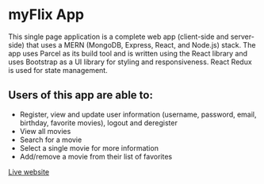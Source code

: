 # myFlix App

This single page application is a complete web app (client-side and server-side) that uses a MERN (MongoDB, Express, React, and Node.js) stack. The app uses Parcel as its build tool and is written using the React library and uses Bootstrap as a UI library for styling and responsiveness. React Redux is used for state management.

## Users of this app are able to:

- Register, view and update user information (username, password, email, birthday, favorite movies), logout and deregister
- View all movies
- Search for a movie
- Select a single movie for more information
- Add/remove a movie from their list of favorites

[Live website](https://main--leonmyflix.netlify.app/)
